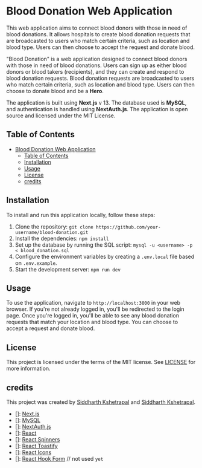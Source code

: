 # Blood Donation Web Application

This web application aims to connect blood donors with those in need of blood donations. It allows hospitals to create blood donation requests that are broadcasted to users who match certain criteria, such as location and blood type. Users can then choose to accept the request and donate blood.

"Blood Donation" is a web application designed to connect blood donors with those in need of blood donations. Users can sign up as either blood donors or blood takers (recipients), and they can create and respond to blood donation requests. Blood donation requests are broadcasted to users who match certain criteria, such as location and blood type. Users can then choose to donate blood and be a **Hero**.

The application is built using **Next.js** v 13. The database used is **MySQL**, and authentication is handled using **NextAuth.js**. The application is open source and licensed under the MIT License.

## Table of Contents

- [Blood Donation Web Application](#blood-donation-web-application)
  - [Table of Contents](#table-of-contents)
  - [Installation](#installation)
  - [Usage](#usage)
  - [License](#license)
  - [credits](#credits)

## Installation

To install and run this application locally, follow these steps:

1. Clone the repository: `git clone https://github.com/your-username/blood-donation.git`
2. Install the dependencies: `npm install`
3. Set up the database by running the SQL script: `mysql -u <username> -p < blood_donation.sql`
4. Configure the environment variables by creating a `.env.local` file based on `.env.example`.
5. Start the development server: `npm run dev`

## Usage

To use the application, navigate to `http://localhost:3000` in your web browser. If you're not already logged in, you'll be redirected to the login page. Once you're logged in, you'll be able to see any blood donation requests that match your location and blood type. You can choose to accept a request and donate blood.

## License

This project is licensed under the terms of the MIT license. See [LICENSE](LICENSE) for more information.

## credits

This project was created by [Siddharth Kshetrapal](t) and [Siddharth Kshetrapal](d).

<!-- give credits to the techs used and libraries -->

- []: [Next.js](https://nextjs.org/)
- []: [MySQL](https://www.mysql.com/)
- []: [NextAuth.js](https://next-auth.js.org/)
- []: [React](https://reactjs.org/)
- []: [React Spinners](https://mhnpd.github.io/react-loader-spinner/)
- []: [React Toastify](https://fkhadra.github.io/react-toastify/introduction)
- []: [React Icons](https://react-icons.github.io/react-icons/)
- []: [React Hook Form](https://react-hook-form.com/) // not used `yet`
